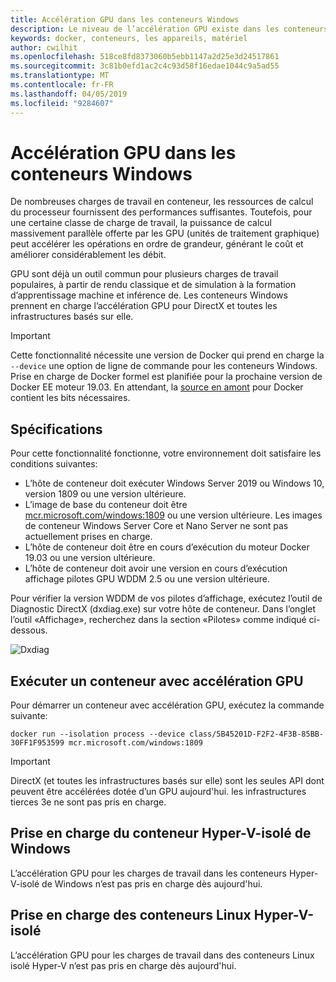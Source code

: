 ```yaml
---
title: Accélération GPU dans les conteneurs Windows
description: Le niveau de l’accélération GPU existe dans les conteneurs Windows
keywords: docker, conteneurs, les appareils, matériel
author: cwilhit
ms.openlocfilehash: 518ce8fd8373060b5ebb1147a2d25e3d24517861
ms.sourcegitcommit: 3c81b0efd1ac2c4c93d58f16edae1044c9a5ad55
ms.translationtype: MT
ms.contentlocale: fr-FR
ms.lasthandoff: 04/05/2019
ms.locfileid: "9284607"
---
```

# <a name="gpu-acceleration-in-windows-containers"></a>Accélération GPU dans les conteneurs Windows

De nombreuses charges de travail en conteneur, les ressources de calcul du processeur fournissent des performances suffisantes. Toutefois, pour une certaine classe de charge de travail, la puissance de calcul massivement parallèle offerte par les GPU (unités de traitement graphique) peut accélérer les opérations en ordre de grandeur, générant le coût et améliorer considérablement les débit.

GPU sont déjà un outil commun pour plusieurs charges de travail populaires, à partir de rendu classique et de simulation à la formation d’apprentissage machine et inférence de. Les conteneurs Windows prennent en charge l’accélération GPU pour DirectX et toutes les infrastructures basés sur elle.

> [!IMPORTANT]
> Cette fonctionnalité nécessite une version de Docker qui prend en charge la `--device` une option de ligne de commande pour les conteneurs Windows. Prise en charge de Docker formel est planifiée pour la prochaine version de Docker EE moteur 19.03. En attendant, la [source en amont](https://master.dockerproject.org/) pour Docker contient les bits nécessaires.

## <a name="requirements"></a>Spécifications

Pour cette fonctionnalité fonctionne, votre environnement doit satisfaire les conditions suivantes:
- L’hôte de conteneur doit exécuter Windows Server 2019 ou Windows 10, version 1809 ou une version ultérieure.
- L’image de base du conteneur doit être [mcr.microsoft.com/windows:1809](https://hub.docker.com/_/microsoft-windowsfamily-windows) ou une version ultérieure. Les images de conteneur Windows Server Core et Nano Server ne sont pas actuellement prises en charge.
- L’hôte de conteneur doit être en cours d’exécution du moteur Docker 19.03 ou une version ultérieure.
- L’hôte de conteneur doit avoir une version en cours d’exécution affichage pilotes GPU WDDM 2.5 ou une version ultérieure.

Pour vérifier la version WDDM de vos pilotes d’affichage, exécutez l’outil de Diagnostic DirectX (dxdiag.exe) sur votre hôte de conteneur. Dans l’onglet l’outil «Affichage», recherchez dans la section «Pilotes» comme indiqué ci-dessous.

![Dxdiag](media/dxdiag.png)

## <a name="run-a-container-with-gpu-acceleration"></a>Exécuter un conteneur avec accélération GPU

Pour démarrer un conteneur avec accélération GPU, exécutez la commande suivante:

```shell
docker run --isolation process --device class/5B45201D-F2F2-4F3B-85BB-30FF1F953599 mcr.microsoft.com/windows:1809
```

> [!IMPORTANT]
> DirectX (et toutes les infrastructures basés sur elle) sont les seules API dont peuvent être accélérées dotée d’un GPU aujourd'hui. les infrastructures tierces 3e ne sont pas pris en charge.

## <a name="hyper-v-isolated-windows-container-support"></a>Prise en charge du conteneur Hyper-V-isolé de Windows

L’accélération GPU pour les charges de travail dans les conteneurs Hyper-V-isolé de Windows n’est pas pris en charge dès aujourd'hui.

## <a name="hyper-v-isolated-linux-container-support"></a>Prise en charge des conteneurs Linux Hyper-V-isolé

L’accélération GPU pour les charges de travail dans des conteneurs Linux isolé Hyper-V n’est pas pris en charge dès aujourd'hui.
